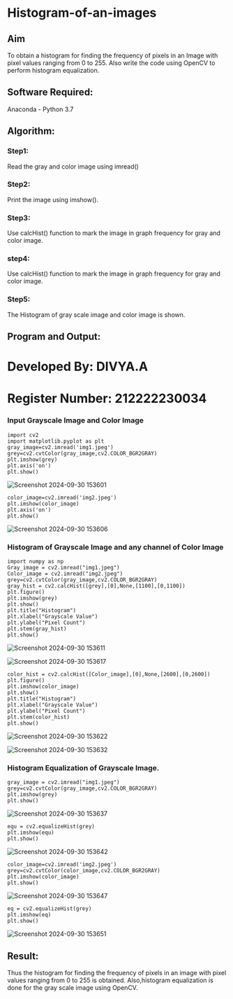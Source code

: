 # Histogram-of-an-images
## Aim
To obtain a histogram for finding the frequency of pixels in an Image with pixel values ranging from 0 to 255. Also write the code using OpenCV to perform histogram equalization.

## Software Required:
Anaconda - Python 3.7

## Algorithm:
### Step1:
Read the gray and color image using imread()

### Step2:
Print the image using imshow().



### Step3:
Use calcHist() function to mark the image in graph frequency for gray and color image.

### step4:
Use calcHist() function to mark the image in graph frequency for gray and color image.

### Step5:
The Histogram of gray scale image and color image is shown.


## Program and Output:

# Developed By: DIVYA.A
# Register Number: 212222230034
### Input Grayscale Image and Color Image
```
import cv2
import matplotlib.pyplot as plt
gray_image=cv2.imread('img1.jpeg')
grey=cv2.cvtColor(gray_image,cv2.COLOR_BGR2GRAY)
plt.imshow(grey)
plt.axis('on')
plt.show()
```
![Screenshot 2024-09-30 153601](https://github.com/user-attachments/assets/71bc39e7-4052-4e6e-ad46-d420d8c41a35)
```
color_image=cv2.imread('img2.jpeg')
plt.imshow(color_image)
plt.axis('on')
plt.show()
```
![Screenshot 2024-09-30 153606](https://github.com/user-attachments/assets/619536e8-4c97-4919-9c7c-ba3f6fa75500)

### Histogram of Grayscale Image and any channel of Color Image
```
import numpy as np
Gray_image = cv2.imread("img1.jpeg")
Color_image = cv2.imread("img2.jpeg")
grey=cv2.cvtColor(gray_image,cv2.COLOR_BGR2GRAY)
gray_hist = cv2.calcHist([grey],[0],None,[1100],[0,1100])
plt.figure()
plt.imshow(grey)
plt.show()
plt.title("Histogram")
plt.xlabel("Grayscale Value")
plt.ylabel("Pixel Count")
plt.stem(gray_hist)
plt.show()
```

![Screenshot 2024-09-30 153611](https://github.com/user-attachments/assets/1e2cddd9-097a-4c39-8b14-384a8ac71525)

![Screenshot 2024-09-30 153617](https://github.com/user-attachments/assets/6c4dd3fe-e3eb-4f2a-9d2c-d362c4ae724d)

```
color_hist = cv2.calcHist([Color_image],[0],None,[2600],[0,2600])
plt.figure() 
plt.imshow(color_image)
plt.show()
plt.title("Histogram")
plt.xlabel("Grayscale Value")
plt.ylabel("Pixel Count")
plt.stem(color_hist)
plt.show()
```

![Screenshot 2024-09-30 153622](https://github.com/user-attachments/assets/30c55d76-237e-4587-9f34-441769e644f6)

![Screenshot 2024-09-30 153632](https://github.com/user-attachments/assets/22483169-d151-4694-9aa4-d5e05340842d)

### Histogram Equalization of Grayscale Image.
```
gray_image = cv2.imread("img1.jpeg")
grey=cv2.cvtColor(gray_image,cv2.COLOR_BGR2GRAY)
plt.imshow(grey)
plt.show()
```

![Screenshot 2024-09-30 153637](https://github.com/user-attachments/assets/708c588e-027c-4775-9906-fe133794f357)
```
equ = cv2.equalizeHist(grey)
plt.imshow(equ)
plt.show()
```

![Screenshot 2024-09-30 153642](https://github.com/user-attachments/assets/0bcae091-ce26-4b60-b2f9-708e4c24099c)
```
color_image=cv2.imread('img2.jpeg')
grey=cv2.cvtColor(color_image,cv2.COLOR_BGR2GRAY)
plt.imshow(color_image)
plt.show()
```

![Screenshot 2024-09-30 153647](https://github.com/user-attachments/assets/768fc05c-a68b-4c01-9137-29dd63d664de)
```
eq = cv2.equalizeHist(grey)
plt.imshow(eq)
plt.show()
```

![Screenshot 2024-09-30 153651](https://github.com/user-attachments/assets/5982893c-51c2-45fb-832c-f58b7f5f97a1)

## Result: 
Thus the histogram for finding the frequency of pixels in an image with pixel values ranging from 0 to 255 is obtained. Also,histogram equalization is done for the gray scale image using OpenCV.
